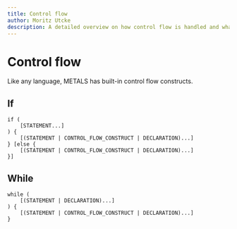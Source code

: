 ```yaml
---
title: Control flow
author: Moritz Utcke
description: A detailed overview on how control flow is handled and what constructs are available.
---
```

# Control flow

Like any language, METALS has built-in control flow constructs.

## If

```
if (
	[STATEMENT...]
) {
	[(STATEMENT | CONTROL_FLOW_CONSTRUCT | DECLARATION)...]
} [else {
	[(STATEMENT | CONTROL_FLOW_CONSTRUCT | DECLARATION)...]
}]
```

## While

```
while (
	[(STATEMENT | DECLARATION)...]
) {
	[(STATEMENT | CONTROL_FLOW_CONSTRUCT | DECLARATION)...]
}
```